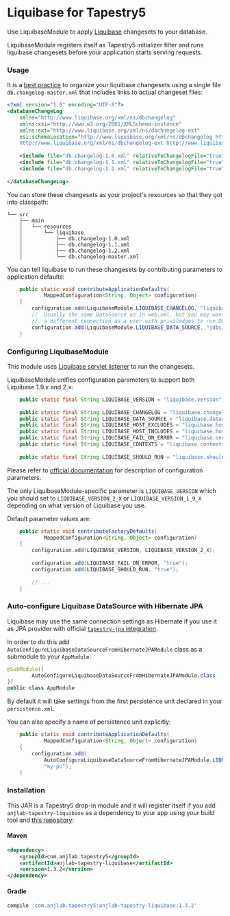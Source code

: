 Liquibase for Tapestry5
=======================

Use LiquibaseModule to apply [Liquibase](http://www.liquibase.org) changesets to your database.

LiquibaseModule registers itself as Tapestry5 initializer filter and 
runs liquibase changesets before your application starts serving requests.

### Usage

It is a [best practice](http://www.liquibase.org/bestpractices.html) to organize your liquibase changesets using a single
file `db.changelog-master.xml` that includes links to actual changeset files:
``` xml
<?xml version="1.0" encoding="UTF-8"?> 
<databaseChangeLog
    xmlns="http://www.liquibase.org/xml/ns/dbchangelog"
    xmlns:xsi="http://www.w3.org/2001/XMLSchema-instance"
    xmlns:ext="http://www.liquibase.org/xml/ns/dbchangelog-ext"
    xsi:schemaLocation="http://www.liquibase.org/xml/ns/dbchangelog http://www.liquibase.org/xml/ns/dbchangelog/dbchangelog-2.0.xsd
    http://www.liquibase.org/xml/ns/dbchangelog-ext http://www.liquibase.org/xml/ns/dbchangelog/dbchangelog-ext.xsd">
    
    <include file="db.changelog-1.0.xml" relativeToChangelogFile="true" />
    <include file="db.changelog-1.1.xml" relativeToChangelogFile="true" />
    <include file="db.changelog-1.2.xml" relativeToChangelogFile="true" />
    
</databaseChangeLog>
```

You can store these changesets as your project's resources so that they got into classpath:
```
└── src
    ├── main
    │   └── resources
    │       └── liquibase
    │           ├── db.changelog-1.0.xml
    │           ├── db.changelog-1.1.xml
    │           ├── db.changelog-1.2.xml
    │           └── db.changelog-master.xml
```

You can tell liquibase to run these changesets by contributing parameters to application defaults:
``` java
    public static void contributeApplicationDefaults(
            MappedConfiguration<String, Object> configuration)
    {
        configuration.add(LiquibaseModule.LIQUIBASE_CHANGELOG, "liquibase/db.changelog-master.xml");
        //  Usually the same DataSource as in web.xml, but you may want to run changesets using
        //  a different connection as a user with priviledges to run DDL statements
        configuration.add(LiquibaseModule.LIQUIBASE_DATA_SOURCE, "jdbc/my-db");
    }
```

### Configuring LiquibaseModule

This module uses [Liquibase servlet listener](http://www.liquibase.org/documentation/servlet_listener.html)
to run the changesets.

LiquibaseModule unifies configuration parameters to support both Liquibase 1.9.x and 2.x:

``` java
    public static final String LIQUIBASE_VERSION = "liquibase.version";
    
    public static final String LIQUIBASE_CHANGELOG = "liquibase.changelog";
    public static final String LIQUIBASE_DATA_SOURCE = "liquibase.datasource";
    public static final String LIQUIBASE_HOST_EXCLUDES = "liquibase.host.excludes";
    public static final String LIQUIBASE_HOST_INCLUDES = "liquibase.host.includes";
    public static final String LIQUIBASE_FAIL_ON_ERROR = "liquibase.onerror.fail";
    public static final String LIQUIBASE_CONTEXTS = "liquibase.contexts";
    
    public static final String LIQUIBASE_SHOULD_RUN = "liquibase.should.run";
```

Please refer to [official documentation](http://www.liquibase.org/documentation/servlet_listener.html)
for description of configuration parameters.

The only LiquibaseModule-specific parameter is `LIQUIBASE_VERSION` which you should set
to `LIQUIBASE_VERSION_2_X` or `LIQUIBASE_VERSION_1_9_X` depending on what version of Liquibase you use.

Default parameter values are:
``` java
    public static void contributeFactoryDefaults(
            MappedConfiguration<String, Object> configuration)
    {
        configuration.add(LIQUIBASE_VERSION, LIQUIBASE_VERSION_2_X);
        
        configuration.add(LIQUIBASE_FAIL_ON_ERROR, "true");
        configuration.add(LIQUIBASE_SHOULD_RUN, "true");
        
        // ...
    }
```

### Auto-configure Liquibase DataSource with Hibernate JPA
Liquibase may use the same connection settings as Hibernate if you use it as JPA provider with official [`tapestry-jpa` integration](https://tapestry.apache.org/integrating-with-jpa.html).

In order to do this add `AutoConfigureLiquibaseDataSourceFromHibernateJPAModule` class as a submodule to your `AppModule`:
``` java
@SubModule({
        AutoConfigureLiquibaseDataSourceFromHibernateJPAModule.class
})
public class AppModule
```

By default it will take settings from the first persistence unit declared in your `persistence.xml`.

You can also specify a name of persistence unit explicitly:
``` java
    public static void contributeApplicationDefaults(
            MappedConfiguration<String, Object> configuration)
    {
        configuration.add(
            AutoConfigureLiquibaseDataSourceFromHibernateJPAModule.LIQUIBASE_PERSISTENCE_UNIT_NAME,
            "my-pu");
    }
```

### Installation
This JAR is a Tapestry5 drop-in module and it will register itself if you 
add `anjlab-tapestry-liquibase` as a dependency to your app using your build tool
and [this repository](https://github.com/anjlab/anjlab-tapestry-commons#maven-repository):

#### Maven
```xml
<dependency>
    <groupId>com.anjlab.tapestry5</groupId>
    <artifactId>anjlab-tapestry-liquibase</artifactId>
    <version>1.3.2</version>
</dependency>
```

#### Gradle
```groovy
compile 'com.anjlab.tapestry5:anjlab-tapestry-liquibase:1.3.2'
```
